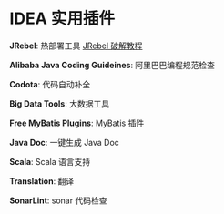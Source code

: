 # IDEA 实用插件

**JRebel**: 热部署工具 [JRebel 破解教程](https://cloud.tencent.com/developer/article/1642800)

**Alibaba Java Coding Guideines**: 阿里巴巴编程规范检查

**Codota**: 代码自动补全

**Big Data Tools**: 大数据工具

**Free MyBatis Plugins**: MyBatis 插件

**Java Doc**: 一键生成 Java Doc

**Scala**: Scala 语言支持

**Translation**: 翻译

**SonarLint**: sonar 代码检查

